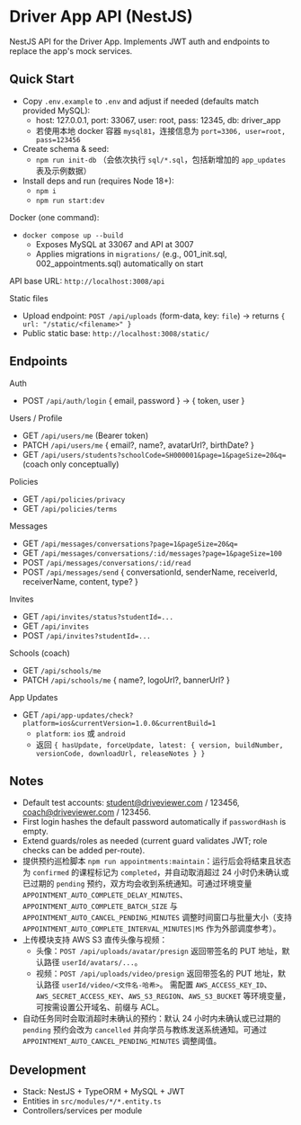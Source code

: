 # Driver App API (NestJS)

NestJS API for the Driver App. Implements JWT auth and endpoints to replace the app's mock services.

## Quick Start

- Copy `.env.example` to `.env` and adjust if needed (defaults match provided MySQL):
  - host: 127.0.0.1, port: 33067, user: root, pass: 12345, db: driver_app
  - 若使用本地 docker 容器 `mysql81`，连接信息为 `port=3306, user=root, pass=123456`
- Create schema & seed:
  - `npm run init-db` （会依次执行 `sql/*.sql`，包括新增加的 `app_updates` 表及示例数据）
- Install deps and run (requires Node 18+):
  - `npm i`
  - `npm run start:dev`

Docker (one command):

- `docker compose up --build`
  - Exposes MySQL at 33067 and API at 3007
  - Applies migrations in `migrations/` (e.g., 001_init.sql, 002_appointments.sql) automatically on start

API base URL: `http://localhost:3008/api`

Static files

- Upload endpoint: `POST /api/uploads` (form-data, key: `file`) → returns `{ url: "/static/<filename>" }`
- Public static base: `http://localhost:3008/static/`

## Endpoints

Auth

- POST `/api/auth/login` { email, password } -> { token, user }

Users / Profile

- GET `/api/users/me` (Bearer token)
- PATCH `/api/users/me` { email?, name?, avatarUrl?, birthDate? }
- GET `/api/users/students?schoolCode=SH000001&page=1&pageSize=20&q=` (coach only conceptually)

Policies

- GET `/api/policies/privacy`
- GET `/api/policies/terms`

Messages

- GET `/api/messages/conversations?page=1&pageSize=20&q=`
- GET `/api/messages/conversations/:id/messages?page=1&pageSize=100`
- POST `/api/messages/conversations/:id/read`
- POST `/api/messages/send` { conversationId, senderName, receiverId, receiverName, content, type? }

Invites

- GET `/api/invites/status?studentId=...`
- GET `/api/invites`
- POST `/api/invites?studentId=...`

Schools (coach)

- GET `/api/schools/me`
- PATCH `/api/schools/me` { name?, logoUrl?, bannerUrl? }

App Updates

- GET `/api/app-updates/check?platform=ios&currentVersion=1.0.0&currentBuild=1`
  - `platform`: `ios` 或 `android`
  - 返回 `{ hasUpdate, forceUpdate, latest: { version, buildNumber, versionCode, downloadUrl, releaseNotes } }`

## Notes

- Default test accounts: student@driveviewer.com / 123456, coach@driveviewer.com / 123456.
- First login hashes the default password automatically if `passwordHash` is empty.
- Extend guards/roles as needed (current guard validates JWT; role checks can be added per-route).
- 提供预约巡检脚本 `npm run appointments:maintain`：运行后会将结束且状态为 `confirmed` 的课程标记为 `completed`，并自动取消超过 24 小时仍未确认或已过期的 `pending` 预约，双方均会收到系统通知。可通过环境变量 `APPOINTMENT_AUTO_COMPLETE_DELAY_MINUTES`、`APPOINTMENT_AUTO_COMPLETE_BATCH_SIZE` 与 `APPOINTMENT_AUTO_CANCEL_PENDING_MINUTES` 调整时间窗口与批量大小（支持 `APPOINTMENT_AUTO_COMPLETE_INTERVAL_MINUTES|MS` 作为外部调度参考）。
- 上传模块支持 AWS S3 直传头像与视频：
  - 头像：`POST /api/uploads/avatar/presign` 返回带签名的 PUT 地址，默认路径 `userId/avatars/...`。
  - 视频：`POST /api/uploads/video/presign` 返回带签名的 PUT 地址，默认路径 `userId/video/<文件名-哈希>`。
  需配置 `AWS_ACCESS_KEY_ID`、`AWS_SECRET_ACCESS_KEY`、`AWS_S3_REGION`、`AWS_S3_BUCKET` 等环境变量，可按需设置公开域名、前缀与 ACL。
- 自动任务同时会取消超时未确认的预约：默认 24 小时内未确认或已过期的 `pending` 预约会改为 `cancelled` 并向学员与教练发送系统通知。可通过 `APPOINTMENT_AUTO_CANCEL_PENDING_MINUTES` 调整阈值。

## Development

- Stack: NestJS + TypeORM + MySQL + JWT
- Entities in `src/modules/*/*.entity.ts`
- Controllers/services per module
